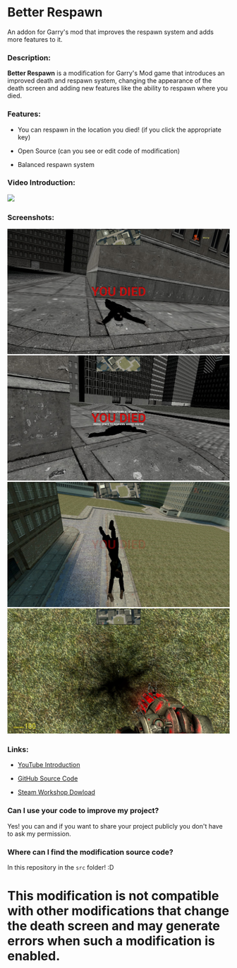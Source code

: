# Better Respawn
An addon for Garry's mod that improves the respawn system and adds more features to it.
### Description:
**Better Respawn** is a modification for Garry's Mod game that introduces an improved death and respawn system, changing the appearance of the death screen and adding new features like the ability to respawn where you died.
### Features:
- You can respawn in the location you died! (if you click the appropriate key)
* Open Source (can you see or edit code of modification)
+ Balanced respawn system
### Video Introduction:
[![](https://img.youtube.com/vi/Bja6EVuh6_I/0.jpg)](https://www.youtube.com/watch?v=Bja6EVuh6_I)
### Screenshots:
![](https://raw.githubusercontent.com/Wizzy-TV/Better-Respawn/main/screenshots/ss1.jpg)![](https://raw.githubusercontent.com/Wizzy-TV/Better-Respawn/main/screenshots/ss2.jpg)![](https://raw.githubusercontent.com/Wizzy-TV/Better-Respawn/main/screenshots/ss3.jpg)![](https://raw.githubusercontent.com/Wizzy-TV/Better-Respawn/main/screenshots/ss4.jpg)
### Links:
- [YouTube Introduction](https://www.youtube.com/watch?v=Bja6EVuh6_I)
* [GitHub Source Code](https://github.com/Wizzy-TV/Better-Respawn)
+ [Steam Workshop Dowload](https://steamcommunity.com/sharedfiles/filedetails/?id=3189603032)
### Can I use your code to improve my project?
Yes! you can and if you want to share your project publicly you don't have to ask my permission.
### Where can I find the modification source code?
In this repository in the ` src ` folder! :D

# **This modification is not compatible with other modifications that change the death screen and may generate errors when such a modification is enabled.**
